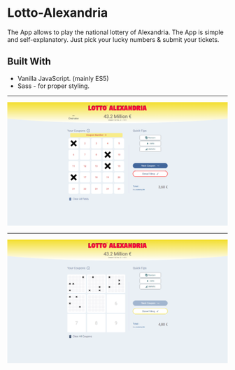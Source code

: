 # Lotto-Alexandria


The App allows to play the national lottery of Alexandria.
The App is simple and self-explanatory. Just pick your lucky numbers & submit your tickets.


## Built With

* Vanilla JavaScript. (mainly ES5)
* Sass - for proper styling.


__________________________________________________________________

![](AppPreviewScreenshots/pic1.png)

__________________________________________________________________

![](AppPreviewScreenshots/pic2.png)

